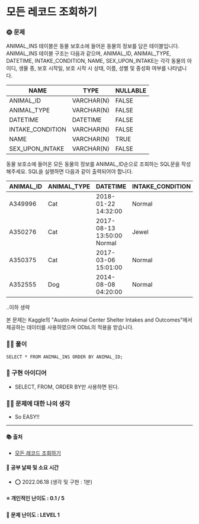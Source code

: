 # 모든 레코드 조회하기

### 🌞 문제
ANIMAL_INS 테이블은 동물 보호소에 들어온 동물의 정보를 담은 테이블입니다. ANIMAL_INS 테이블 구조는 다음과 같으며, ANIMAL_ID, ANIMAL_TYPE, DATETIME, INTAKE_CONDITION, NAME, SEX_UPON_INTAKE는 각각 동물의 아이디, 생물 종, 보호 시작일, 보호 시작 시 상태, 이름, 성별 및 중성화 여부를 나타냅니다.

|NAME	|TYPE|	NULLABLE|
|---|---|---|
|ANIMAL_ID	|VARCHAR(N)|	FALSE|
|ANIMAL_TYPE|	VARCHAR(N)|	FALSE|
|DATETIME|	DATETIME|	FALSE|
|INTAKE_CONDITION|	VARCHAR(N)|	FALSE|
|NAME	|VARCHAR(N)|	TRUE|
|SEX_UPON_INTAKE|	VARCHAR(N)|	FALSE|


동물 보호소에 들어온 모든 동물의 정보를 ANIMAL_ID순으로 조회하는 SQL문을 작성해주세요. SQL을 실행하면 다음과 같이 출력되어야 합니다.

|ANIMAL_ID|	ANIMAL_TYPE	|DATETIME	|INTAKE_CONDITION	|NAME	|SEX_UPON_INTAKE|
|---|---|---|---|---|---|
|A349996|	Cat|	2018-01-22 14:32:00	|Normal	|Sugar	Neutered| Male|
|A350276|	Cat	|2017-08-13 13:50:00	Normal	|Jewel|	Spayed| Female|
|A350375|	Cat	|2017-03-06 15:01:00|	Normal|	Meo	|Neutered Male|
|A352555|	Dog	|2014-08-08 04:20:00	|Normal	|Harley	Spayed |Female|
..이하 생략

본 문제는 Kaggle의 "Austin Animal Center Shelter Intakes and Outcomes"에서 제공하는 데이터를 사용하였으며 ODbL의 적용을 받습니다.



### 👩‍💻 풀이
```
SELECT * FROM ANIMAL_INS ORDER BY ANIMAL_ID;
```

### 🔑 구현 아이디어
- SELECT, FROM, ORDER BY만 사용하면 된다.
  
### 🙋‍♀‍ 문제에 대한 나의 생각
- So EASY!!

-------------
#### 📚 출처
- [모든 레코드 조회하기
](https://programmers.co.kr/learn/courses/30/lessons/59034)
#### 📅 공부 날짜 및 소요 시간
- ⭕ 2022.06.18 (생각 및 구현 : 1분)
#### ⭐ 개인적인 난이도 : 0.1 / 5
#### 🌳 문제 난이도 : LEVEL 1
